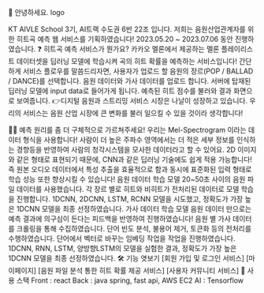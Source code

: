 🙌 안녕하세요.
logo

KT AIVLE School 3기, AI트랙 수도권 6반 22조 입니다.
저희는 음원산업관계자를 위한 히트곡 예측 웹 서비스를 기획하였습니다!
2023.05.20 ~ 2023.07.06 동안 진행하였습니다.
❓ 히트곡 예측 서비스가 뭔가요?
카카오 멜론에서 제공하는 멜론 플레이리스트 데이터셋을 딥러닝 모델에 학습시켜 곡의 히트 확률을 예측하는 서비스입니다!
간단하게 서비스 플로우를 말씀드리자면,
사용자가 업로드 할 음원의 장르(POP / BALLAD / DANCE)를 선택합니다.
음원 데이터와 가사 데이터를 업로드 합니다.
서버에 탑재된 딥러닝 모델에 input data로 들어가게 됩니다.
예측된 히트 점수를 불러와 결과 화면으로 보여줍니다.
👉디지털 음원과 스트리밍 서비스 시장은 나날이 성장하고 있습니다. 우리의 서비스는 음원 산업 시장에 큰 변화를 불러 일으킬 수 있을 것이라 생각합니다!

🙋‍♀️ 예측 원리를 좀 더 구체적으로 가르쳐주세요!
우리는 Mel-Spectrogram 이라는 데이터 형식을 사용합니다!
사람이 더 높은 주파수 영역에서는 더 적은 세부 정보를 인식하는 경향등을 반영하여 사람의 청각시스템을 모사한 데이터라고 할 수 있어요.
2D 이미지와 같은 형태로 표현되기 때문에, CNN과 같은 딥러닝 기술에도 쉽게 적용 가능합니다!
즉 원본 오디오 데이터에서 특성 추출을 효율적으로 함과 동시에 표준화된 입력 형태로 학습 성능 또한 향상시킬 수 있습니다!
음원 데이터 학습 모델
20~50초 사이의 음원 파일 데이터를 사용했습니다.
각 장르 별로 히트와 비히트가 전처리된 데이터로 모델 학습을 진행합니다.
1DCNN, 2DCNN, LSTM, RCNN 모델을 시도했고, 정확도가 가장 높은 1DCNN 모델을 최종 선정하였습니다.
가사 데이터 학습 모델
음원 데이터 만으로는 예측 결과에 의구심이 든다는 피드백을 반영하여 진행하였습니다!
음원 별 가사 데이터를 크롤링을 통해 수집하였습니다.
단어 빈도 분석, 불용어 제거, 토큰화 등의 전처리를 수행하였습니다.
단어에서 벡터로 바꾸는 임베딩 작업을 작업을 진행하였습니다.
1DCNN, RNN, LSTM, 양방향LSTM의 모델을 실험한 결과, 정확도가 가장 높은 1DCNN 모델을 최종 선정하였습니다.
🛠 기능 엿보기
[회원 가입 및 로그인 서비스]
[마이페이지]
[음원 파일 분석 통한 히트 확률 제공 서비스]
[사용자 커뮤니티 서비스]
📌 사용 스택
Front : react
Back : java spring, fast api, AWS EC2
AI : Tensorflow

